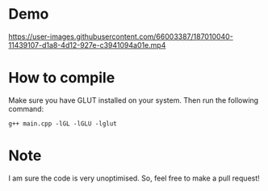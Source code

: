 # Demo
https://user-images.githubusercontent.com/66003387/187010040-11439107-d1a8-4d12-927e-c3941094a01e.mp4

# How to compile
Make sure you have GLUT installed on your system.
Then run the following command:

```g++ main.cpp -lGL -lGLU -lglut```

# Note
I am sure the code is very unoptimised. So, feel free to make a pull request! 
